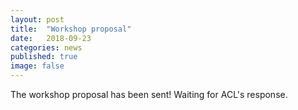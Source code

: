 ```yaml
---
layout: post
title:  "Workshop proposal"
date:   2018-09-23
categories: news
published: true
image: false
---
```


The workshop proposal has been sent! Waiting for ACL's response.